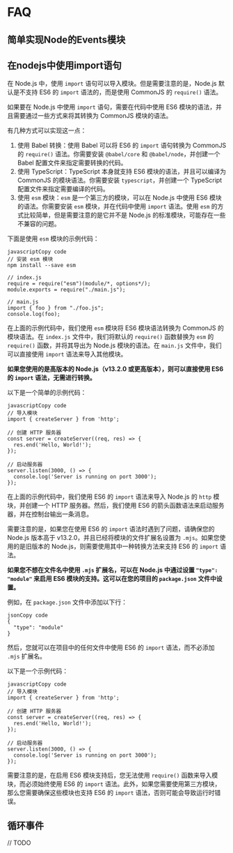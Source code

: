 # FAQ

## 简单实现Node的Events模块

## 在nodejs中使用import语句

在 Node.js 中，使用 `import` 语句可以导入模块。但是需要注意的是，Node.js 默认是不支持 ES6 的 `import` 语法的，而是使用 CommonJS 的 `require()` 语法。

如果要在 Node.js 中使用 `import` 语句，需要在代码中使用 ES6 模块的语法，并且需要通过一些方式来将其转换为 CommonJS 模块的语法。

有几种方式可以实现这一点：

1. 使用 Babel 转换：使用 Babel 可以将 ES6 的 `import` 语句转换为 CommonJS 的 `require()` 语法。你需要安装 `@babel/core` 和 `@babel/node`，并创建一个 Babel 配置文件来指定需要转换的代码。
2. 使用 TypeScript：TypeScript 本身就支持 ES6 模块的语法，并且可以编译为 CommonJS 的模块语法。你需要安装 `typescript`，并创建一个 TypeScript 配置文件来指定需要编译的代码。
3. 使用 `esm` 模块：`esm` 是一个第三方的模块，可以在 Node.js 中使用 ES6 模块的语法。你需要安装 `esm` 模块，并在代码中使用 `import` 语法。使用 `esm` 的方式比较简单，但是需要注意的是它并不是 Node.js 的标准模块，可能存在一些不兼容的问题。

下面是使用 `esm` 模块的示例代码：

```
javascriptCopy code
// 安装 esm 模块
npm install --save esm

// index.js
require = require("esm")(module/*, options*/);
module.exports = require("./main.js");

// main.js
import { foo } from "./foo.js";
console.log(foo);
```

在上面的示例代码中，我们使用 `esm` 模块将 ES6 模块语法转换为 CommonJS 的模块语法。在 `index.js` 文件中，我们将默认的 `require()` 函数替换为 `esm` 的 `require()` 函数，并将其导出为 Node.js 模块的语法。在 `main.js` 文件中，我们可以直接使用 `import` 语法来导入其他模块。

**如果您使用的是高版本的 Node.js（v13.2.0 或更高版本），则可以直接使用 ES6 的 `import` 语法，无需进行转换。**

以下是一个简单的示例代码：

```
javascriptCopy code
// 导入模块
import { createServer } from 'http';

// 创建 HTTP 服务器
const server = createServer((req, res) => {
  res.end('Hello, World!');
});

// 启动服务器
server.listen(3000, () => {
  console.log('Server is running on port 3000');
});
```

在上面的示例代码中，我们使用 ES6 的 `import` 语法来导入 Node.js 的 `http` 模块，并创建一个 HTTP 服务器。然后，我们使用 ES6 的箭头函数语法来启动服务器，并在控制台输出一条消息。

需要注意的是，如果您在使用 ES6 的 `import` 语法时遇到了问题，请确保您的 Node.js 版本高于 v13.2.0，并且已经将模块的文件扩展名设置为 `.mjs`。如果您使用的是旧版本的 Node.js，则需要使用其中一种转换方法来支持 ES6 的 `import` 语法。

**如果您不想在文件名中使用 `.mjs` 扩展名，可以在 Node.js 中通过设置 `"type": "module"` 来启用 ES6 模块的支持。这可以在您的项目的 `package.json` 文件中设置。**

例如，在 `package.json` 文件中添加以下行：

```
jsonCopy code
{
  "type": "module"
}
```

然后，您就可以在项目中的任何文件中使用 ES6 的 `import` 语法，而不必添加 `.mjs` 扩展名。

以下是一个示例代码：

```
javascriptCopy code
// 导入模块
import { createServer } from 'http';

// 创建 HTTP 服务器
const server = createServer((req, res) => {
  res.end('Hello, World!');
});

// 启动服务器
server.listen(3000, () => {
  console.log('Server is running on port 3000');
});
```

需要注意的是，在启用 ES6 模块支持后，您无法使用 `require()` 函数来导入模块，而必须始终使用 ES6 的 `import` 语法。此外，如果您需要使用第三方模块，那么您需要确保这些模块也支持 ES6 的 `import` 语法，否则可能会导致运行时错误。

## 循环事件

// TODO
